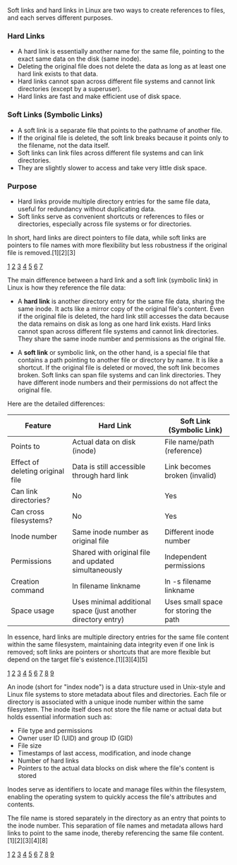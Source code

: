 Soft links and hard links in Linux are two ways to create references to files, and each serves different purposes.

### Hard Links

- A hard link is essentially another name for the same file, pointing to the exact same data on the disk (same inode).
- Deleting the original file does not delete the data as long as at least one hard link exists to that data.
- Hard links cannot span across different file systems and cannot link directories (except by a superuser).
- Hard links are fast and make efficient use of disk space.

### Soft Links (Symbolic Links)

- A soft link is a separate file that points to the pathname of another file.
- If the original file is deleted, the soft link breaks because it points only to the filename, not the data itself.
- Soft links can link files across different file systems and can link directories.
- They are slightly slower to access and take very little disk space.

### Purpose

- Hard links provide multiple directory entries for the same file data, useful for redundancy without duplicating data.
- Soft links serve as convenient shortcuts or references to files or directories, especially across file systems or for
  directories.

In short, hard links are direct pointers to file data, while soft links are pointers to file names with more flexibility but
less robustness if the original file is removed.[1][2][3]

[1](https://www.geeksforgeeks.org/operating-systems/difference-between-hard-link-and-soft-link/)
[2](https://ostechnix.com/explaining-soft-link-and-hard-link-in-linux-with-examples/)
[3](https://www.cbtnuggets.com/blog/certifications/open-source/linux-hard-links-versus-soft-links-explained)
[4](https://stackoverflow.com/questions/185899/what-is-the-difference-between-a-symbolic-link-and-a-hard-link)
[5](https://www.redhat.com/en/blog/linking-linux-explained)
[6](https://www.reddit.com/r/linuxadmin/comments/cue7g2/hard_links_vs_soft_links/)
[7](https://www.youtube.com/watch?v=lW_V8oFxQgA)

The main difference between a hard link and a soft link (symbolic link) in Linux is how they reference the file data:

- A **hard link** is another directory entry for the same file data, sharing the same inode. It acts like a mirror copy of
  the original file's content. Even if the original file is deleted, the hard link still accesses the data because the data
  remains on disk as long as one hard link exists. Hard links cannot span across different file systems and cannot link
  directories. They share the same inode number and permissions as the original file.

- A **soft link** or symbolic link, on the other hand, is a special file that contains a path pointing to another file or
  directory by name. It is like a shortcut. If the original file is deleted or moved, the soft link becomes broken. Soft
  links can span file systems and can link directories. They have different inode numbers and their permissions do not affect
  the original file.

Here are the detailed differences:

| Feature                          | Hard Link                                                    | Soft Link (Symbolic Link)             |
| -------------------------------- | ------------------------------------------------------------ | ------------------------------------- |
| Points to                        | Actual data on disk (inode)                                  | File name/path (reference)            |
| Effect of deleting original file | Data is still accessible through hard link                   | Link becomes broken (invalid)         |
| Can link directories?            | No                                                           | Yes                                   |
| Can cross filesystems?           | No                                                           | Yes                                   |
| Inode number                     | Same inode number as original file                           | Different inode number                |
| Permissions                      | Shared with original file and updated simultaneously         | Independent permissions               |
| Creation command                 | ln filename linkname                                         | ln -s filename linkname               |
| Space usage                      | Uses minimal additional space (just another directory entry) | Uses small space for storing the path |

In essence, hard links are multiple directory entries for the same file content within the same filesystem, maintaining data
integrity even if one link is removed; soft links are pointers or shortcuts that are more flexible but depend on the target
file's existence.[1][3][4][5]

[1](https://ostechnix.com/explaining-soft-link-and-hard-link-in-linux-with-examples/)
[2](https://www.youtube.com/watch?v=lW_V8oFxQgA)
[3](https://www.tutorialspoint.com/difference-between-hard-link-and-soft-link)
[4](https://www.cbtnuggets.com/blog/certifications/open-source/linux-hard-links-versus-soft-links-explained)
[5](https://www.geeksforgeeks.org/operating-systems/difference-between-hard-link-and-soft-link/)
[6](https://stackoverflow.com/questions/185899/what-is-the-difference-between-a-symbolic-link-and-a-hard-link)
[7](https://www.redhat.com/en/blog/linking-linux-explained)
[8](https://www.reddit.com/r/linuxadmin/comments/cue7g2/hard_links_vs_soft_links/)
[9](https://www.r-studio.com/What-are-Hard-Soft-Links.html)

An inode (short for "index node") is a data structure used in Unix-style and Linux file systems to store metadata about files
and directories. Each file or directory is associated with a unique inode number within the same filesystem. The inode itself
does not store the file name or actual data but holds essential information such as:

- File type and permissions
- Owner user ID (UID) and group ID (GID)
- File size
- Timestamps of last access, modification, and inode change
- Number of hard links
- Pointers to the actual data blocks on disk where the file's content is stored

Inodes serve as identifiers to locate and manage files within the filesystem, enabling the operating system to quickly access
the file's attributes and contents.

The file name is stored separately in the directory as an entry that points to the inode number. This separation of file
names and metadata allows hard links to point to the same inode, thereby referencing the same file content.[1][2][3][4][8]

[1](https://www.stackscale.com/blog/inodes-linux/)
[2](https://www.geeksforgeeks.org/operating-systems/inode-in-operating-system/)
[3](https://www.ionos.com/digitalguide/server/know-how/inode/) [4](https://en.wikipedia.org/wiki/Inode)
[5](https://www.redhat.com/en/blog/inodes-linux-filesystem)
[6](https://www.reddit.com/r/linux4noobs/comments/13g6h1m/what_exactly_are_inodes/)
[7](https://www.kernel.org/doc/html/latest/filesystems/ext4/inodes.html)
[8](https://docs.rackspace.com/docs/what-are-inodes-in-linux) [9](https://man7.org/linux/man-pages/man7/inode.7.html)
